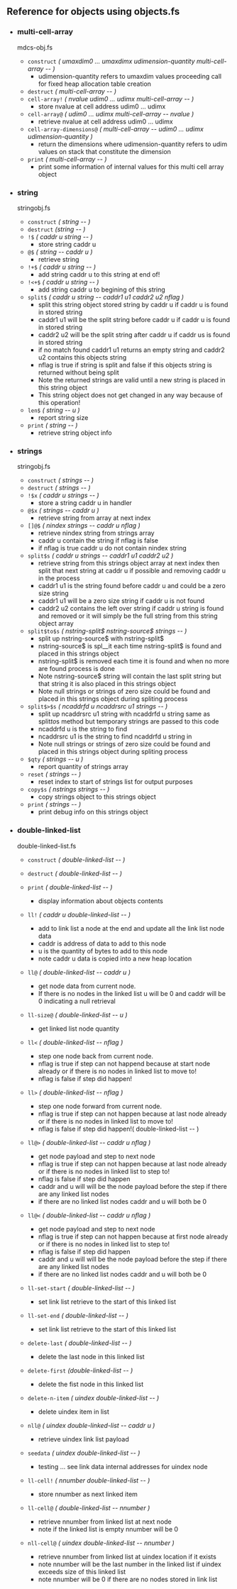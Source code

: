 ## Reference for objects using objects.fs

* ### multi-cell-array
  mdcs-obj.fs
  * `construct`                 _( umaxdim0 ... umaxdimx udimension-quantity multi-cell-array -- )_
      - udimension-quantity refers to umaxdim values proceeding call for fixed heap allocation table creation
  * `destruct`                  _( multi-cell-array -- )_
  * `cell-array!`               _( nvalue udim0 ... udimx multi-cell-array -- )_
      - store nvalue at cell address udim0 ... udimx
  * `cell-array@`               _( udim0 ... udimx multi-cell-array -- nvalue )_
      - retrieve nvalue at cell address udim0 ... udimx
  * `cell-array-dimensions@`    _( multi-cell-array -- udim0 ... udimx udimension-quantity )_
      - return the dimensions where udimension-quantity refers to udim values on stack that constitute the dimension  
  * `print`                     _( multi-cell-array -- )_
      - print some information of internal values for this multi cell array object

* ### string
  stringobj.fs
  * `construct`           _( string -- )_
  * `destruct`            _(string -- )_
  * `!$`                  _( caddr u string -- )_
      - store string caddr u
  * `@$`                  _( string -- caddr u )_
      - retrieve string
  * `!+$`                 _( caddr u string -- )_
      - add string caddr u to this string at end of!
  * `!<+$`                _( caddr u string -- )_
      - add string caddr u to begining of this string
  * `split$`              _( caddr u string -- caddr1 u1 caddr2 u2 nflag )_
      - split this string object stored string by caddr u if caddr u is found in stored string
      - caddr1 u1 will be the split string before caddr u if caddr u is found in stored string
      - caddr2 u2 will be the split string after caddr u if caddr us is found in stored string
      - if no match found caddr1 u1 returns an empty string and caddr2 u2 contains this objects string
      - nflag is true if string is split and false if this objects string is returned without being split
      - Note the returned strings are valid until a new string is placed in this string object
      - This string object does not get changed in any way because of this operation!
  * `len$`                _( string -- u )_
      - report string size
  * `print`               _( string -- )_
      - retrieve string object info

* ### strings
  stringobj.fs
  * `construct`           _( strings -- )_
  * `destruct`            _( strings -- )_
  * `!$x`                 _( caddr u strings -- )_
      - store a string caddr u in handler
  * `@$x`                 _( strings -- caddr u )_
      - retrieve string from array at next index
  * `[]@$`                _( nindex strings -- caddr u nflag )_
      - retrieve nindex string from strings array
      - caddr u contain the string if nflag is false
      - if nflag is true caddr u do not contain nindex string
  * `split$s`             _( caddr u strings -- caddr1 u1 caddr2 u2 )_
      - retrieve string from this strings object array at next index then split that next string at caddr u if possible and removing caddr u in the process
      - caddr1 u1 is the string found before caddr u and could be a zero size string
      - caddr1 u1 will be a zero size string if caddr u is not found
      - caddr2 u2 contains the left over string if caddr u string is found and removed or it will simply be the full string from this string object array
  * `split$to$s`          _( nstring-split$ nstring-source$ strings -- )_
      - split up nstring-source$ with nstring-split$
      - nstring-source$ is spl__it each time nstring-split$ is found and placed in this strings object
      - nstring-split$ is removed each time it is found and when no more are found process is done
      - Note nstring-source$ string will contain the last split string but that string it is also placed in this strings object
      - Note null strings or strings of zero size could be found and placed in this strings object during spliting process
  * `split$>$s`           _( ncaddrfd u ncaddrsrc u1 strings -- )_
      - split up ncaddrsrc u1 string with ncaddrfd u string same as split$to$s method but temporary strings are passed to this code
      - ncaddrfd u is the string to find
      - ncaddrsrc u1 is the string to find ncaddrfd u string in
      - Note null strings or strings of zero size could be found and placed in this strings object during spliting process
  * `$qty`                _( strings -- u )_
      - report quantity of strings array
  * `reset`               _( strings -- )_
      - reset index to start of strings list for output purposes
  * `copy$s`              _( nstrings strings -- )_
      - copy strings object to this strings object
  * `print`               _( strings -- )_
      - print debug info on this strings object

* ### double-linked-list
  double-linked-list.fs
  * `construct`     _( double-linked-list -- )_
  * `destruct`      _( double-linked-list -- )_
  * `print`         _( double-linked-list -- )_
      - display information about objects contents
  * `ll!`           _( caddr u double-linked-list -- )_
      - add to link list a node at the end and update all the link list node data
      - caddr  is address of data to add to this node
      - u is the quantity of bytes to add to this node
      - note caddr u data is copied into a new heap location
  * `ll@`           _( double-linked-list -- caddr u )_
      - get node data from current node.
      - If there is no nodes in the linked list u will be 0 and caddr will be 0 indicating a null retrieval
  * `ll-size@`      _( double-linked-list -- u )_
      - get linked list node quantity
  * `ll<`           _( double-linked-list -- nflag )_
      - step one node back from current node.
      - nflag is true if step can not happend because at start node already or if there is no nodes in linked list to move to!
      - nflag is false if step did happen!
  * `ll>`           _( double-linked-list -- nflag )_
      - step one node forward from current node.
      - nflag is true if step can not happen because at last node already or if there is no nodes in linked list to move to!
      - nflag is false if step did happen!( double-linked-list -- )

  * `ll@>`          _( double-linked-list -- caddr u nflag )_
      - get node payload and step to next node
      - nflag is true if step can not happen because at last node already or if there is no nodes in linked list to step to!
      - nflag is false if step did happen
      - caddr and u will will be the node payload before the step if there are any linked list nodes
      - if there are no linked list nodes caddr and u will both be 0
  * `ll@<`         _( double-linked-list -- caddr u nflag )_
      - get node payload and step to next node
      - nflag is true if step can not happen because at first node already or if there is no nodes in linked list to step to!
      - nflag is false if step did happen
      - caddr and u will will be the node payload before the step if there are any linked list nodes
      - if there are no linked list nodes caddr and u will both be 0
  * `ll-set-start`  _( double-linked-list -- )_
      - set link list retrieve to the start of this linked list
  * `ll-set-end`    _( double-linked-list -- )_
      - set link list retrieve to the start of this linked list
  * `delete-last`   _( double-linked-list -- )_
      - delete the last node in this linked list
  * `delete-first`  _(double-linked-list -- )_
      - delete the fist node in this linked list
  * `delete-n-item` _( uindex double-linked-list -- )_
      - delete uindex item in list
  * `nll@`          _( uindex double-linked-list -- caddr u )_
      - retrieve uindex link list payload
  * `seedata`       _( uindex double-linked-list -- )_
      - testing ... see link data internal addresses for uindex node
  * `ll-cell!`      _( nnumber double-linked-list -- )_
      - store nnumber as next linked item
  * `ll-cell@`      _( double-linked-list -- nnumber )_
      - retrieve nnumber from linked list at next node
      - note if the linked list is empty nnumber will be 0
  * `nll-cell@`     _( uindex double-linked-list -- nnumber )_
      - retrieve nnumber from linked list at uindex location if it exists
      - note nnumber will be the last number in the linked list if uindex exceeds size of this linked list
      - note nnumber will be 0 if there are no nodes stored in link list
